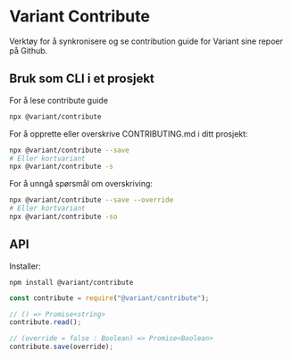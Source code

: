 # Variant Contribute

Verktøy for å synkronisere og se contribution guide for Variant sine repoer på
Github.

## Bruk som CLI i et prosjekt

For å lese contribute guide

```sh
npx @variant/contribute
```

For å opprette eller overskrive CONTRIBUTING.md i ditt prosjekt:

```sh
npx @variant/contribute --save
# Eller kortvariant
npx @variant/contribute -s
```

For å unngå spørsmål om overskriving:

```sh
npx @variant/contribute --save --override
# Eller kortvariant
npx @variant/contribute -so
```

## API

Installer:

```
npm install @variant/contribute
```

```js
const contribute = require("@variant/contribute");

// () => Promise<string>
contribute.read();

// (override = false : Boolean) => Promise<Boolean>
contribute.save(override);
```
